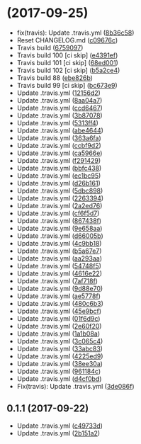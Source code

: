 <a name=""></a>
#  (2017-09-25)

* fix(travis): Update .travis.yml ([8b36c58](https://github.com/DmitryFrishbuter/Tribulus/commit/8b36c58))
* Reset CHANGELOG.md ([c09676c](https://github.com/DmitryFrishbuter/Tribulus/commit/c09676c))
* Travis build ([6759097](https://github.com/DmitryFrishbuter/Tribulus/commit/6759097))
* Travis build 100 [ci skip] ([e4391ef](https://github.com/DmitryFrishbuter/Tribulus/commit/e4391ef))
* Travis build 101 [ci skip] ([68ed001](https://github.com/DmitryFrishbuter/Tribulus/commit/68ed001))
* Travis build 102 [ci skip] ([b5a2ce4](https://github.com/DmitryFrishbuter/Tribulus/commit/b5a2ce4))
* Travis build 88 ([ebe826b](https://github.com/DmitryFrishbuter/Tribulus/commit/ebe826b))
* Travis build 99 [ci skip] ([bc673e9](https://github.com/DmitryFrishbuter/Tribulus/commit/bc673e9))
* Update .travis.yml ([12156d2](https://github.com/DmitryFrishbuter/Tribulus/commit/12156d2))
* Update .travis.yml ([8aa04a7](https://github.com/DmitryFrishbuter/Tribulus/commit/8aa04a7))
* Update .travis.yml ([ccd6467](https://github.com/DmitryFrishbuter/Tribulus/commit/ccd6467))
* Update .travis.yml ([3b87078](https://github.com/DmitryFrishbuter/Tribulus/commit/3b87078))
* Update .travis.yml ([5313ff4](https://github.com/DmitryFrishbuter/Tribulus/commit/5313ff4))
* Update .travis.yml ([abe4644](https://github.com/DmitryFrishbuter/Tribulus/commit/abe4644))
* Update .travis.yml ([363a6fa](https://github.com/DmitryFrishbuter/Tribulus/commit/363a6fa))
* Update .travis.yml ([ccbf9d2](https://github.com/DmitryFrishbuter/Tribulus/commit/ccbf9d2))
* Update .travis.yml ([ca5966e](https://github.com/DmitryFrishbuter/Tribulus/commit/ca5966e))
* Update .travis.yml ([f291429](https://github.com/DmitryFrishbuter/Tribulus/commit/f291429))
* Update .travis.yml ([bbfc438](https://github.com/DmitryFrishbuter/Tribulus/commit/bbfc438))
* Update .travis.yml ([ec1bc95](https://github.com/DmitryFrishbuter/Tribulus/commit/ec1bc95))
* Update .travis.yml ([d26b161](https://github.com/DmitryFrishbuter/Tribulus/commit/d26b161))
* Update .travis.yml ([5dbc898](https://github.com/DmitryFrishbuter/Tribulus/commit/5dbc898))
* Update .travis.yml ([2263394](https://github.com/DmitryFrishbuter/Tribulus/commit/2263394))
* Update .travis.yml ([2a2ed76](https://github.com/DmitryFrishbuter/Tribulus/commit/2a2ed76))
* Update .travis.yml ([cf6f5d7](https://github.com/DmitryFrishbuter/Tribulus/commit/cf6f5d7))
* Update .travis.yml ([867438f](https://github.com/DmitryFrishbuter/Tribulus/commit/867438f))
* Update .travis.yml ([9e658aa](https://github.com/DmitryFrishbuter/Tribulus/commit/9e658aa))
* Update .travis.yml ([d66005b](https://github.com/DmitryFrishbuter/Tribulus/commit/d66005b))
* Update .travis.yml ([4c9bb18](https://github.com/DmitryFrishbuter/Tribulus/commit/4c9bb18))
* Update .travis.yml ([b5a67e7](https://github.com/DmitryFrishbuter/Tribulus/commit/b5a67e7))
* Update .travis.yml ([aa293aa](https://github.com/DmitryFrishbuter/Tribulus/commit/aa293aa))
* Update .travis.yml ([54748f5](https://github.com/DmitryFrishbuter/Tribulus/commit/54748f5))
* Update .travis.yml ([4616e22](https://github.com/DmitryFrishbuter/Tribulus/commit/4616e22))
* Update .travis.yml ([7af718f](https://github.com/DmitryFrishbuter/Tribulus/commit/7af718f))
* Update .travis.yml ([9d88e70](https://github.com/DmitryFrishbuter/Tribulus/commit/9d88e70))
* Update .travis.yml ([ae5778f](https://github.com/DmitryFrishbuter/Tribulus/commit/ae5778f))
* Update .travis.yml ([480c6b3](https://github.com/DmitryFrishbuter/Tribulus/commit/480c6b3))
* Update .travis.yml ([45e9bcf](https://github.com/DmitryFrishbuter/Tribulus/commit/45e9bcf))
* Update .travis.yml ([01f6d9c](https://github.com/DmitryFrishbuter/Tribulus/commit/01f6d9c))
* Update .travis.yml ([2e60f20](https://github.com/DmitryFrishbuter/Tribulus/commit/2e60f20))
* Update .travis.yml ([1a1b08a](https://github.com/DmitryFrishbuter/Tribulus/commit/1a1b08a))
* Update .travis.yml ([3c065c4](https://github.com/DmitryFrishbuter/Tribulus/commit/3c065c4))
* Update .travis.yml ([33abc83](https://github.com/DmitryFrishbuter/Tribulus/commit/33abc83))
* Update .travis.yml ([4225ed9](https://github.com/DmitryFrishbuter/Tribulus/commit/4225ed9))
* Update .travis.yml ([38ee30a](https://github.com/DmitryFrishbuter/Tribulus/commit/38ee30a))
* Update .travis.yml ([961184c](https://github.com/DmitryFrishbuter/Tribulus/commit/961184c))
* Update .travis.yml ([d4cf0bd](https://github.com/DmitryFrishbuter/Tribulus/commit/d4cf0bd))
* Fix(travis): Update .travis.yml ([3de086f](https://github.com/DmitryFrishbuter/Tribulus/commit/3de086f))



<a name="0.1.1"></a>
## 0.1.1 (2017-09-22)

* Update .travis.yml ([c49733d](https://github.com/DmitryFrishbuter/Tribulus/commit/c49733d))
* Update .travis.yml ([2b151a2](https://github.com/DmitryFrishbuter/Tribulus/commit/2b151a2))



